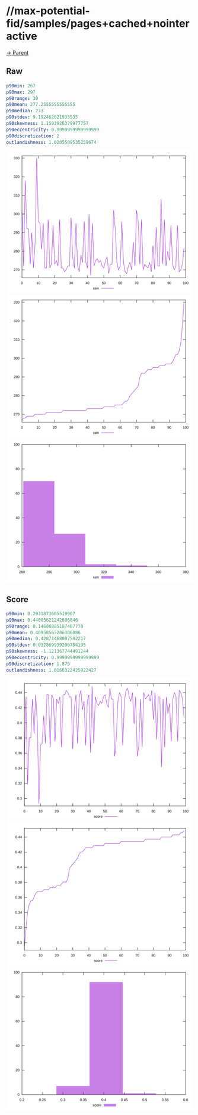 
# //max-potential-fid/samples/pages+cached+nointeractive

[→ Parent](../..)


## Raw


```yaml
p90min: 267
p90max: 297
p90range: 30
p90mean: 277.2555555555555
p90median: 273
p90stdev: 9.192462021933535
p90skewness: 1.1593926379977757
p90eccentricity: 0.9999999999999999
p90discretization: 2
outlandishness: 1.0205509535259674

```

![PLOT: raw-values](./raw/values.svg)![PLOT: raw-sorted](./raw/sorted.svg)![PLOT: raw-histogram](./raw/histogram.svg)
## Score


```yaml
p90min: 0.2931873605519907
p90max: 0.44005621242606846
p90range: 0.14686885187407778
p90mean: 0.40958565206306086
p90median: 0.42871468007592217
p90stdev: 0.032869939206784195
p90skewness: -1.121367744491244
p90eccentricity: 0.9999999999999999
p90discretization: 1.875
outlandishness: 1.0166322425922427

```

![PLOT: score-values](./score/values.svg)![PLOT: score-sorted](./score/sorted.svg)![PLOT: score-histogram](./score/histogram.svg)